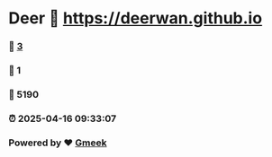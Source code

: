 # Deer :link: https://deerwan.github.io 
### :page_facing_up: [3](https://deerwan.github.io/tag.html) 
### :speech_balloon: 1 
### :hibiscus: 5190 
### :alarm_clock: 2025-04-16 09:33:07 
### Powered by :heart: [Gmeek](https://github.com/Meekdai/Gmeek)

